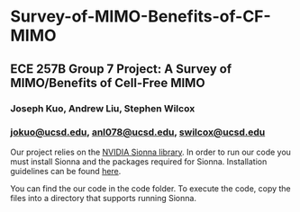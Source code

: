 # Survey-of-MIMO-Benefits-of-CF-MIMO
## ECE 257B Group 7 Project: A Survey of MIMO/Benefits of Cell-Free MIMO
### Joseph Kuo, Andrew Liu, Stephen Wilcox
### jokuo@ucsd.edu, anl078@ucsd.edu, swilcox@ucsd.edu

Our project relies on the [NVIDIA Sionna library](https://developer.nvidia.com/sionna).
In order to run our code you must install Sionna and the packages required for Sionna. 
Installation guidelines can be found [here](https://github.com/nvlabs/sionna).

You can find the our code in the code folder. 
To execute the code, copy the files into a directory that supports running Sionna.